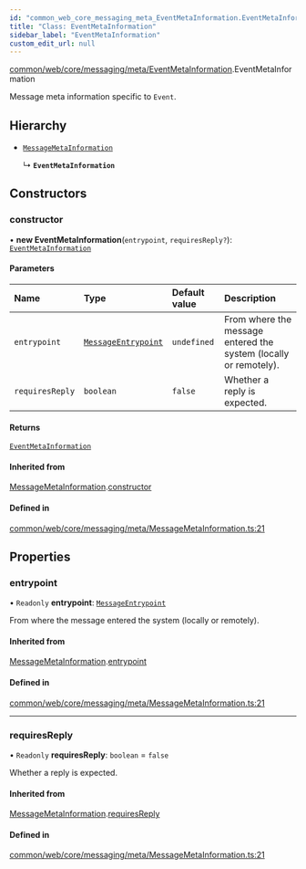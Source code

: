 ```yaml
---
id: "common_web_core_messaging_meta_EventMetaInformation.EventMetaInformation"
title: "Class: EventMetaInformation"
sidebar_label: "EventMetaInformation"
custom_edit_url: null
---
```


[common/web/core/messaging/meta/EventMetaInformation](../modules/common_web_core_messaging_meta_EventMetaInformation.md).EventMetaInformation

Message meta information specific to ``Event``.

## Hierarchy

- [`MessageMetaInformation`](common_web_core_messaging_meta_MessageMetaInformation.MessageMetaInformation.md)

  ↳ **`EventMetaInformation`**

## Constructors

### constructor

• **new EventMetaInformation**(`entrypoint`, `requiresReply?`): [`EventMetaInformation`](common_web_core_messaging_meta_EventMetaInformation.EventMetaInformation.md)

#### Parameters

| Name | Type | Default value | Description |
| :------ | :------ | :------ | :------ |
| `entrypoint` | [`MessageEntrypoint`](../enums/common_web_core_messaging_meta_MessageMetaInformation.MessageEntrypoint.md) | `undefined` | From where the message entered the system (locally or remotely). |
| `requiresReply` | `boolean` | `false` | Whether a reply is expected. |

#### Returns

[`EventMetaInformation`](common_web_core_messaging_meta_EventMetaInformation.EventMetaInformation.md)

#### Inherited from

[MessageMetaInformation](common_web_core_messaging_meta_MessageMetaInformation.MessageMetaInformation.md).[constructor](common_web_core_messaging_meta_MessageMetaInformation.MessageMetaInformation.md#constructor)

#### Defined in

[common/web/core/messaging/meta/MessageMetaInformation.ts:21](https://github.com/Soroush9978/rds-ng/blob/165bdc6/src/common/web/core/messaging/meta/MessageMetaInformation.ts#L21)

## Properties

### entrypoint

• `Readonly` **entrypoint**: [`MessageEntrypoint`](../enums/common_web_core_messaging_meta_MessageMetaInformation.MessageEntrypoint.md)

From where the message entered the system (locally or remotely).

#### Inherited from

[MessageMetaInformation](common_web_core_messaging_meta_MessageMetaInformation.MessageMetaInformation.md).[entrypoint](common_web_core_messaging_meta_MessageMetaInformation.MessageMetaInformation.md#entrypoint)

#### Defined in

[common/web/core/messaging/meta/MessageMetaInformation.ts:21](https://github.com/Soroush9978/rds-ng/blob/165bdc6/src/common/web/core/messaging/meta/MessageMetaInformation.ts#L21)

___

### requiresReply

• `Readonly` **requiresReply**: `boolean` = `false`

Whether a reply is expected.

#### Inherited from

[MessageMetaInformation](common_web_core_messaging_meta_MessageMetaInformation.MessageMetaInformation.md).[requiresReply](common_web_core_messaging_meta_MessageMetaInformation.MessageMetaInformation.md#requiresreply)

#### Defined in

[common/web/core/messaging/meta/MessageMetaInformation.ts:21](https://github.com/Soroush9978/rds-ng/blob/165bdc6/src/common/web/core/messaging/meta/MessageMetaInformation.ts#L21)
